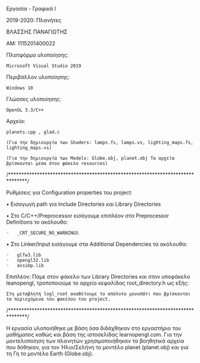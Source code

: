 Εργασία - Γραφικά Ι

2019-2020: Πλανήτες

ΒΛΑΣΣΗΣ ΠΑΝΑΓΙΩΤΗΣ

ΑΜ: 1115201400022


Πλατφόρμα υλοποίησης: 
	
	Microsoft Visual Studio 2019

Περιβάλλον υλοποίησης: 
	
	Windows 10

Γλώσσες υλοποίησης: 
	
	OpenGL 3.3/C++

Αρχεία: 

	planets.cpp , glad.c
	
	(Για την δημιουργία των Shaders: lamps.fs, lamps.vs, lighting_maps.fs, lighting_maps.vs)

	(Για την δημιουργία των Models: Globe.obj, planet.obj Τα αρχεία βρίσκονται μέσα στον φάκελο resources)

/*******************************************************************************/

Ρυθμίσεις για Configuration properties του project:

•	Εισαγωγή path για Include Directories και Library Directories

•	Στο C/C++/Preprocessor εισάγουμε επιπλέον στα Preprocessor Definitions το ακόλουθο:

	◦	_CRT_SECURE_NO_WARNINGS
•	Στο Linker/Input εισάγουμε στα Additional Dependencies τα ακόλουθα:

	◦	glfw3.lib
	◦	opengl32.lib
	◦	assimp.lib

Επιπλέον:
	Πάμε στον φάκελο των Library Directories και στον υποφάκελο leanopengl, τροποποιούμε το αρχείο κεφαλίδας root_directory.h ως εξής:
	
	Στη μεταβλητή logl_root αναθέτουμε το απόλυτο μονοπάτι που βρίσκονται τα περιεχόμενα του φακέλου του project.

/*******************************************************************************/

Η εργασία υλοποιήθηκε με βάση όσα διδάχθηκαν στο εργαστήριο του μαθήματος καθώς και βάση της ιστοσελίδας learnopengl.com.
Για την μοντελοποίηση των πλανητών χρησιμοποιήθηκαν τα βοηθητικά αρχεία που δόθηκαν, για τον Ήλιο/Σελήνη το μοντέλο planet (planet.obj) και για τη Γη το μοντέλο Earth (Globe.obj).



